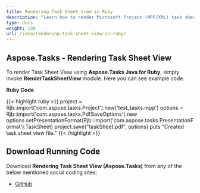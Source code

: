```yaml
---
title: Rendering Task Sheet View in Ruby
description: "Learn how to render Microsoft Project (MPP/XML) task sheet views using Aspose.Tasks Java for Ruby."
type: docs
weight: 130
url: /java/rendering-task-sheet-view-in-ruby/
---
```


## **Aspose.Tasks - Rendering Task Sheet View**
To render Task Sheet View using **Aspose.Tasks Java for Ruby**, simply invoke **RenderTaskSheetView** module. Here you can see example code.

**Ruby Code**

{{< highlight ruby >}}
project = Rjb::import('com.aspose.tasks.Project').new('test_tasks.mpp')
options = Rjb::import('com.aspose.tasks.PdfSaveOptions').new
options.setPresentationFormat(Rjb::import('com.aspose.tasks.PresentationFormat').TaskSheet)
project.save("taskSheet.pdf", options)
puts "Created task sheet view file."
{{< /highlight >}}

## **Download Running Code**
Download **Rendering Task Sheet View (Aspose.Tasks)** from any of the below mentioned social coding sites:

- [GitHub](https://github.com/aspose-tasks/Aspose.Tasks-for-Java/blob/master/Plugins/Aspose_Tasks_Java_for_Ruby/lib/asposetasksjava/Tasks/rendertasksheetview.rb)
